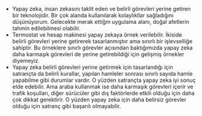 - Yapay zeka, insan zekasını taklit eden ve belirli görevleri yerine getiren bir teknolojidir. Bir çok alanda kullanılarak kolaylıkllar sağladığını
  düşünüyorum. Gelecekte merak ettiğm uygulama alanı, doğal afetlerin tahmin edilebilmesi olabilir.
- Termostat ve hesap makinesi yapay zekaya örnek verilebilir. İkiside belirli görevleri yerine getirerek tasarlanmıştıır ama sınırlı bir işlevselliğe sahiptir.
  Bu örneklere sınırlı görevler açısından baktığımızda yapay zeka daha karmaşık görevleri de yerine getirebildiği için gelişmiş örnekler diyemeyiz.
- Yapay zeka belirli görevleri yerine getirmek için tasarlandığı için satrançta da belirli kurallar, yapılan hamleler sonrası sınırlı sayıda hamle yapabilme gibi
  durumlar vardır. O yüzden satrançta yapay zeka iyi sonuç elde edebilir. Ama araba kullanmak ise daha karmaşık görevleri içerir ve trafik koşulları, diğer sürücüler
  gibi dış faktörlerde etkili olduğu için daha çok dikkat gerektirir. O yüzden yapay zeka için daha belirsiz görevler olduğu için satranç gibi başarılı olmayabilir.
